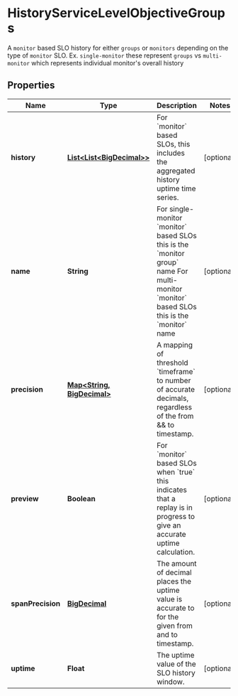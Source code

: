 

# HistoryServiceLevelObjectiveGroups

A `monitor` based SLO history for either `groups` or `monitors` depending on the type of `monitor` SLO. Ex. `single-monitor` these represent `groups`     vs `multi-monitor` which represents individual monitor's overall history
## Properties

Name | Type | Description | Notes
------------ | ------------- | ------------- | -------------
**history** | [**List&lt;List&lt;BigDecimal&gt;&gt;**](List.md) | For &#x60;monitor&#x60; based SLOs, this includes the aggregated history uptime time series. |  [optional]
**name** | **String** | For single-monitor &#x60;monitor&#x60; based SLOs this is the &#x60;monitor group&#x60; name For multi-monitor &#x60;monitor&#x60; based SLOs this is the &#x60;monitor&#x60; name |  [optional]
**precision** | [**Map&lt;String, BigDecimal&gt;**](BigDecimal.md) | A mapping of threshold &#x60;timeframe&#x60; to number of accurate decimals, regardless of the from &amp;&amp; to timestamp. |  [optional]
**preview** | **Boolean** | For &#x60;monitor&#x60; based SLOs when &#x60;true&#x60; this indicates that a replay is in progress to give an accurate uptime calculation. |  [optional]
**spanPrecision** | [**BigDecimal**](BigDecimal.md) | The amount of decimal places the uptime value is accurate to for the given from and to timestamp. |  [optional]
**uptime** | **Float** | The uptime value of the SLO history window. |  [optional]



